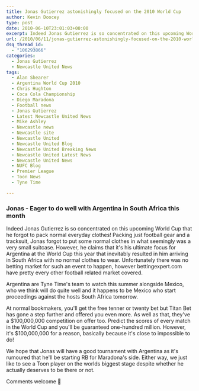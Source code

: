 ```yaml
---
title: Jonas Gutierrez astonishingly focused on the 2010 World Cup
author: Kevin Doocey
type: post
date: 2010-06-10T23:01:03+00:00
excerpt: Indeed Jonas Gutierrez is so concentrated on this upcoming World Cup that he forgot to pack normal everyday clothes! Packing just football gear..
url: /2010/06/11/jonas-gutierrez-astonishingly-focused-on-the-2010-world-cup/
dsq_thread_id:
  - "106293866"
categories:
  - Jonas Gutierrez
  - Newcastle United News
tags:
  - Alan Shearer
  - Argentina World Cup 2010
  - Chris Hughton
  - Coca Cola Championship
  - Diego Maradona
  - Football news
  - Jonas Gutierrez
  - Latest Newcastle United News
  - Mike Ashley
  - Newcastle news
  - Newcastle site
  - Newcastle United
  - Newcastle United Blog
  - Newcastle United Breaking News
  - Newcastle United Latest News
  - Newcastle United News
  - NUFC Blog
  - Premier League
  - Toon News
  - Tyne Time

---
```

### Jonas - Eager to do well with Argentina in South Africa this month

Indeed Jonas Gutierrez is so concentrated on this upcoming World Cup that he forgot to pack normal everyday clothes! Packing just football gear and a tracksuit, Jonas forgot to put some normal clothes in what seemingly was a very small suitcase. However, he claims that it's his ultimate focus for Argentina at the World Cup this year that inevitably resulted in him arriving  in South Africa with no normal clothes to wear. Unfortunately there was no betting market for such an event to happen, however bettingexpert.com have pretty every other football related market covered.

Argentina are Tyne Time's team to watch this summer alongside Mexico, who we think will do quite well and it happens to be Mexico who start proceedings against the hosts South Africa tomorrow.

At normal bookmakers, you'll get the free tenner or twenty bet but Titan Bet has gone a step further and offered you even more. As well as that, they've a $100,000,000 competition on offer too. Predict the scores of every match in the World Cup and you'll be guaranteed one-hundred million. However, it's $100,000,000 for a reason, basically because it's close to impossible to do!

We hope that Jonas will have a good tournament with Argentina as it's rumoured that he'll be starting RB for Maradona's side. Either way, we just like to see a Toon player on the worlds biggest stage despite whether he actually deserves to be there or not.

Comments welcome 🙂
